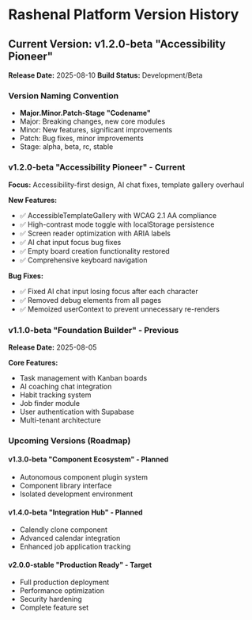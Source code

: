 # Rashenal Platform Version History

## Current Version: v1.2.0-beta "Accessibility Pioneer"
**Release Date:** 2025-08-10
**Build Status:** Development/Beta

### Version Naming Convention
- **Major.Minor.Patch-Stage "Codename"**
- Major: Breaking changes, new core modules
- Minor: New features, significant improvements
- Patch: Bug fixes, minor improvements
- Stage: alpha, beta, rc, stable

### v1.2.0-beta "Accessibility Pioneer" - Current
**Focus:** Accessibility-first design, AI chat fixes, template gallery overhaul

**New Features:**
- ✅ AccessibleTemplateGallery with WCAG 2.1 AA compliance
- ✅ High-contrast mode toggle with localStorage persistence
- ✅ Screen reader optimization with ARIA labels
- ✅ AI chat input focus bug fixes
- ✅ Empty board creation functionality restored
- ✅ Comprehensive keyboard navigation

**Bug Fixes:**
- ✅ Fixed AI chat input losing focus after each character
- ✅ Removed debug elements from all pages
- ✅ Memoized userContext to prevent unnecessary re-renders

### v1.1.0-beta "Foundation Builder" - Previous
**Release Date:** 2025-08-05

**Core Features:**
- Task management with Kanban boards
- AI coaching chat integration
- Habit tracking system
- Job finder module
- User authentication with Supabase
- Multi-tenant architecture

### Upcoming Versions (Roadmap)

#### v1.3.0-beta "Component Ecosystem" - Planned
- Autonomous component plugin system
- Component library interface
- Isolated development environment

#### v1.4.0-beta "Integration Hub" - Planned
- Calendly clone component
- Advanced calendar integration
- Enhanced job application tracking

#### v2.0.0-stable "Production Ready" - Target
- Full production deployment
- Performance optimization
- Security hardening
- Complete feature set